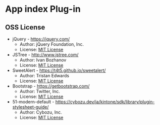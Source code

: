 # App index Plug-in

## OSS License

* jQuery - https://jquery.com/
  * Author: jQuery Foundation, Inc.
  * License: [MIT License](https://github.com/jquery/jquery/blob/1.11.1/MIT-LICENSE.txt)
* JSTree - http://www.jstree.com/
  * Author: Ivan Bozhanov
  * License: [MIT License](https://github.com/vakata/jstree/blob/3.3.1/LICENSE-MIT)
* SweetAlert - https://t4t5.github.io/sweetalert/
  * Author: Tristan Edwards
  * License: [MIT License](https://github.com/t4t5/sweetalert/blob/v1.1.3/LICENSE)
* Bootstrap - https://getbootstrap.com/
  * Author: Twitter, Inc.
  * License: [MIT License](https://github.com/twbs/bootstrap/blob/v3.3.7/LICENSE)
* 51-modern-default - https://cybozu.dev/ja/kintone/sdk/library/plugin-stylesheet-guide/
  * Author: Cybozu, Inc.
  * License: [MIT License](https://github.com/kintone-samples/plugin-samples#licence)
